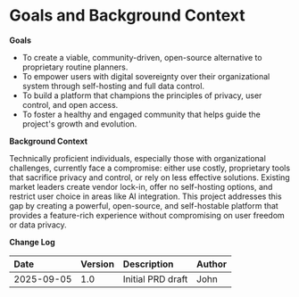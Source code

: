 # **Goals and Background Context**

**Goals**

* To create a viable, community-driven, open-source alternative to proprietary routine planners.
* To empower users with digital sovereignty over their organizational system through self-hosting and full data control.
* To build a platform that champions the principles of privacy, user control, and open access.
* To foster a healthy and engaged community that helps guide the project's growth and evolution.

**Background Context**

Technically proficient individuals, especially those with organizational challenges, currently face a compromise: either use costly, proprietary tools that sacrifice privacy and control, or rely on less effective solutions. Existing market leaders create vendor lock-in, offer no self-hosting options, and restrict user choice in areas like AI integration. This project addresses this gap by creating a powerful, open-source, and self-hostable platform that provides a feature-rich experience without compromising on user freedom or data privacy.

**Change Log**

| Date | Version | Description | Author |
| :---- | :---- | :---- | :---- |
| 2025-09-05 | 1.0 | Initial PRD draft | John |

